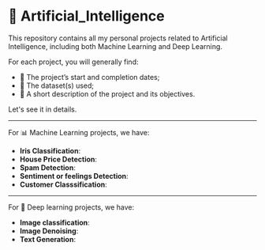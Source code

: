 # 🧠 Artificial_Intelligence

This repository contains all my personal projects related to Artificial Intelligence, including both Machine Learning and Deep Learning.

For each project, you will generally find:
  - 📅 The project’s start and completion dates;
  - 📂 The dataset(s) used;
  - 📝 A short description of the project and its objectives.

Let's see it in details.

---
For 📊 Machine Learning projects, we have:
  - **Iris Classification**:
  - **House Price Detection**:
  - **Spam Detection**:
  - **Sentiment or feelings Detection**:
  - **Customer Classsification**:

---
For 🤖 Deep learning projects, we have:
  - **Image classification**:
  - **Image Denoising**:
  - **Text Generation**:
